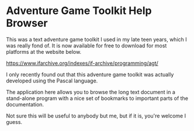 # Adventure Game Toolkit Help Browser

This was a text adventure game toolkit I used in my late teen years, which I was really fond of.
It is now available for free to download for most platforms at the website below.

https://www.ifarchive.org/indexes/if-archive/programming/agt/

I only recently found out that this adventure game toolkit was actually developed using the Pascal
language.

The application here allows you to browse the long text document in a stand-alone program with a nice
set of bookmarks to important parts of the documentation.

Not sure this will be useful to anybody but me, but if it is, you're welcome I guess.
